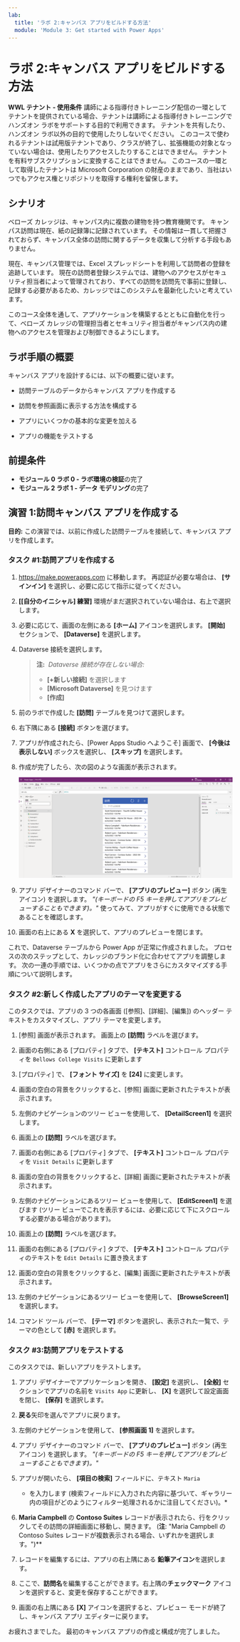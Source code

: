 ```yaml
---
lab:
  title: 'ラボ 2:キャンバス アプリをビルドする方法'
  module: 'Module 3: Get started with Power Apps'
---
```


# ラボ 2:キャンバス アプリをビルドする方法

**WWL テナント - 使用条件** 講師による指導付きトレーニング配信の一環としてテナントを提供されている場合、テナントは講師による指導付きトレーニングでハンズオン ラボをサポートする目的で利用できます。 テナントを共有したり、ハンズオン ラボ以外の目的で使用したりしないでください。 このコースで使われるテナントは試用版テナントであり、クラスが終了し、拡張機能の対象となっていない場合は、使用したりアクセスしたりすることはできません。 テナントを有料サブスクリプションに変換することはできません。 このコースの一環として取得したテナントは Microsoft Corporation の財産のままであり、当社はいつでもアクセス権とリポジトリを取得する権利を留保します。 

## シナリオ

ベローズ カレッジは、キャンパス内に複数の建物を持つ教育機関です。 キャンパス訪問は現在、紙の記録簿に記録されています。 その情報は一貫して把握されておらず、キャンパス全体の訪問に関するデータを収集して分析する手段もありません。

現在、キャンパス管理では、Excel スプレッドシートを利用して訪問者の登録を追跡しています。 現在の訪問者登録システムでは、建物へのアクセスがセキュリティ担当者によって管理されており、すべての訪問を訪問先で事前に登録し、記録する必要があるため、カレッジではこのシステムを最新化したいと考えています。

このコース全体を通して、アプリケーションを構築するとともに自動化を行って、ベローズ カレッジの管理担当者とセキュリティ担当者がキャンパス内の建物へのアクセスを管理および制御できるようにします。


## ラボ手順の概要

キャンバス アプリを設計するには、以下の概要に従います。

- 訪問テーブルのデータからキャンバス アプリを作成する

- 訪問を参照画面に表示する方法を構成する

- アプリにいくつかの基本的な変更を加える

- アプリの機能をテストする

## 前提条件

- **モジュール 0 ラボ 0 - ラボ環境の検証**の完了
- **モジュール 2 ラボ 1 - データ モデリング**の完了


## 演習 1:訪問キャンバス アプリを作成する

**目的:** この演習では、以前に作成した訪問テーブルを接続して、キャンバス アプリを作成します。


### タスク \#1:訪問アプリを作成する

1.  <https://make.powerapps.com> に移動します。 再認証が必要な場合は、 **[サインイン]** を選択し、必要に応じて指示に従ってください。

2.  **[[自分のイニシャル] 練習]** 環境がまだ選択されていない場合は、右上で選択します。

3.  必要に応じて、画面の左側にある **[ホーム]** アイコンを選択します。 **[開始]** セクションで、 **[Dataverse]** を選択します。

4.  Dataverse 接続を選択します。

    > **注:**  *Dataverse 接続が存在しない場合:*
    > - **[+新しい接続]** を選択します
    > - **[Microsoft Dataverse]** を見つけます
    > - **[作成]**

5.  前のラボで作成した **[訪問]** テーブルを見つけて選択します。

6.  右下隅にある **[接続]** ボタンを選びます。

7.  アプリが作成されたら、[Power Apps Studio へようこそ] 画面で、 **[今後は表示しない]** ボックスを選択し、 **[スキップ]** を選択します。

8.  作成が完了したら、次の図のような画面が表示されます。

    ![訪問データから作成されたキャンバス アプリ。](media/2-canvas-app-from-data.png)

9. アプリ デザイナーのコマンド バーで、 **[アプリのプレビュー]** ボタン (再生アイコン) を選択します。 *"(キーボードの F5 キーを押してアプリをプレビューすることもできます)。"* 使ってみて、アプリがすぐに使用できる状態であることを確認します。

10. 画面の右上にある **X** を選択して、アプリのプレビューを閉じます。

これで、Dataverse テーブルから Power App が正常に作成されました。 プロセスの次のステップとして、カレッジのブランド化に合わせてアプリを調整します。 次の一連の手順では、いくつかの点でアプリをさらにカスタマイズする手順について説明します。


### タスク \#2:新しく作成したアプリのテーマを変更する

このタスクでは、アプリの 3 つの各画面 ([参照]、[詳細]、[編集]) のヘッダー テキストをカスタマイズし、アプリ テーマを変更します。 

1.  [参照] 画面が表示されます。 画面上の **[訪問]** ラベルを選びます。

1.  画面の右側にある [プロパティ] タブで、 **[テキスト]** コントロール プロパティを `Bellows College Visits` に更新します

1.  [プロパティ] で、 **[フォント サイズ]** を **[24]** に変更します。 

1.  画面の空白の背景をクリックすると、[参照] 画面に更新されたテキストが表示されます。 

1.  左側のナビゲーションのツリー ビューを使用して、 **[DetailScreen1]** を選択します。 

1.  画面上の **[訪問]** ラベルを選びます。

1.  画面の右側にある [プロパティ] タブで、 **[テキスト]** コントロール プロパティを `Visit Details` に更新します

1.  画面の空白の背景をクリックすると、[詳細] 画面に更新されたテキストが表示されます。

1.  左側のナビゲーションにあるツリー ビューを使用して、 **[EditScreen1]** を選びます (ツリー ビューでこれを表示するには、必要に応じて下にスクロールする必要がある場合があります)。

1.  画面上の **[訪問]** ラベルを選びます。

1.  画面の右側にある [プロパティ] タブで、 **[テキスト]** コントロール プロパティのテキストを `Edit Details` に置き換えます

1.  画面の空白の背景をクリックすると、[編集] 画面に更新されたテキストが表示されます。

1. 左側のナビゲーションにあるツリー ビューを使用して、 **[BrowseScreen1]** を選択します。

1. コマンド ツール バーで、 **[テーマ]** ボタンを選択し、表示された一覧で、テーマの色として **[赤]** を選択します。


### タスク \#3:訪問アプリをテストする

このタスクでは、新しいアプリをテストします。

1.  アプリ デザイナーでアプリケーションを開き、 **[設定]** を選択し、 **[全般]** セクションでアプリの名前を `Visits App` に更新し、 **[X]** を選択して設定画面を閉じ、 **[保存]** を選択します。

2.  **戻る**矢印を選んでアプリに戻ります。

3.  左側のナビゲーションを使用して、 **[参照画面 1]** を選択します。

4.  アプリ デザイナーのコマンド バーで、 **[アプリのプレビュー]** ボタン (再生アイコン) を選択します。 *"(キーボードの F5 キーを押してアプリをプレビューすることもできます)。"*

4.  アプリが開いたら、 **[項目の検索]** フィールドに、テキスト `Maria`
    * を入力します (検索フィールドに入力された内容に基づいて、ギャラリー内の項目がどのようにフィルター処理されるかに注目してください)。*

5.  **Maria Campbell** の **Contoso Suites** レコードが表示されたら、行をクリックしてその訪問の詳細画面に移動し、開きます。 (**注**: "Maria Campbell の Contoso Suites レコードが複数表示される場合、いずれかを選択します。")**

6.  レコードを編集するには、アプリの右上隅にある **鉛筆アイコン**を選択します。

7.  ここで、**訪問名**を編集することができます。右上隅の**チェックマーク** アイコンを選択すると、変更を保存することができます。

8.  画面の右上隅にある **[X]** アイコンを選択すると、プレビュー モードが終了し、キャンバス アプリ エディターに戻ります。

お疲れさまでした。 最初のキャンバス アプリの作成と構成が完了しました。


